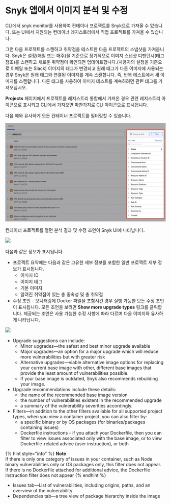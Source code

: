 # Snyk 앱에서 이미지 분석 및 수정

CLI에서 snyk monitor를 사용하여 컨테이너 프로젝트를 Snyk으로 가져올 수 있습니다. 또는 UI에서 지원되는 컨테이너 레지스트리에서 직접 프로젝트를 가져올 수 있습니다.

그런 다음 프로젝트를 스캔하고 취약점을 테스트한 다음 프로젝트의 스냅샷을 가져옵니다. Snyk은 설정(매일 또는 매주)을 기준으로 정기적으로 이미지 스냅샷 디펜던시(태그 참조)를 스캔하고 새로운 취약점이 확인되면 업데이트합니다.(사용자의 설정을 기준으로 이메일 또는 Slack) 이미지의 태그가 변경되고 원래 태그가 다른 이미지에 사용되는 경우 Snyk은 원래 태그와 연결된 이미지를 계속 스캔합니다. 즉, 반복 테스트에서 새 이미지를 스캔합니다. 다른 태그를 사용하여 이미지 테스트를 계속하려면 관련 태그를 가져오십시오.

**Projects** 페이지에서 프로젝트를 레지스트리 통합에서 가져온 경우 관련 레지스트리 아이콘으로 표시되고 CLI에서 가져오면 마찬가지로 CLI 아이콘으로 표시됩니다.

다음 예와 유사하게 모든 컨테이너 프로젝트를 필터링할 수 있습니다.

![](<../../../.gitbook/assets/image (10).png>)

컨테이너 프로젝트를 열면 분석 결과 및 수정 조언이 Snyk UI에 나타납니다.

![](../../../.gitbook/assets/uuid-069520cd-66e8-9f80-5bcf-c7845009ff54-en.png)

다음과 같은 정보가 표시됩니다.

* 프로젝트 요약에는 다음과 같은 고유한 세부 정보를 포함한 일반 프로젝트 세부 정보가 표시됩니다.
  * 이미지 ID
  * 이미지 태그
  * 기본 이미지
  * 알려진 취약점이 있는 총 종속성 및 총 취약점&#x20;
* 수정 조언 – 모니터링에 Docker 파일을 포함시킨 경우 실행 가능한 모든 수정 조언이 표시됩니다. 모든 조언을 보려면 **Show more upgrade types** 링크를 클릭합니다. 제공되는 조언은 사용 가능한 수정 사항에 따라 다르며 다음 이미지와 유사하게 나타납니다.

![](../../../.gitbook/assets/uuid-431ce2b1-e5f0-0025-7932-0171b35cb9bb-en.png)

* Upgrade suggestions can include:
  * Minor upgrades—the safest and best minor upgrade available
  * Major upgrades—an option for a major upgrade which will reduce more vulnerabilities but with greater risk
  * Alternative upgrades—viable alternative image options for replacing your current base image with other, different base images that provide the least amount of vulnerabilities possible.
  * If your base image is outdated, Snyk also recommends rebuilding your image.
* Upgrade recommendations include these details:
  * the name of the recommended base image version
  * the number of vulnerabilities existent in the recommended upgrade
  * a summary of the vulnerability severities accordingly.
* Filters—in addition to the other filters available for all supported project types, when you view a container project, you can also filter by:
  * a specific binary or by OS packages (for binaries/packages containing issues)
  * Dockerfile instructions - if you attach your Dockerfile, then you can filter to view issues associated only with the base image, or to view Dockerfile-related advice (user instruction), or both

{% hint style="info" %}
**Note**\
If there is only one category of issues in your container, such as Node binary vulnerabilities only or OS packages only, this filter does not appear.\
If there is no Dockerfile attached for additional advice, the Dockerfile instruction filter does not appear
{% endhint %}

* Issues tab—List of vulnerabilities, including origins, paths, and an overview of the vulnerability
* Dependencies tab—a tree view of package hierarchy inside the image
